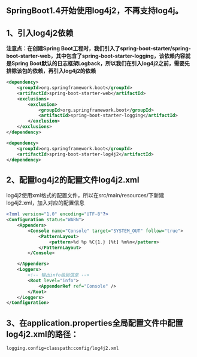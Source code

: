 ## SpringBoot1.4开始使用log4j2，不再支持log4j。

## 1、引入log4j2依赖
**注意点：在创建Spring Boot工程时，我们引入了spring-boot-starter/spring-boot-starter-web，其中包含了spring-boot-starter-logging，该依赖内容就是Spring Boot默认的日志框架Logback，所以我们在引入log4j2之前，需要先排除该包的依赖，再引入log4j2的依赖**
```xml
<dependency>
    <groupId>org.springframework.boot</groupId>
    <artifactId>spring-boot-starter-web</artifactId>
    <exclusions>
        <exclusion>
            <groupId>org.springframework.boot</groupId>
            <artifactId>spring-boot-starter-logging</artifactId>
        </exclusion>
    </exclusions>
</dependency>

<dependency>
    <groupId>org.springframework.boot</groupId>
    <artifactId>spring-boot-starter-log4j2</artifactId>
</dependency>
```

## 2、配置log4j2的配置文件log4j2.xml
log4j2使用xml格式的配置文件，所以在src/main/resources/下新建log4j2.xml，加入对应的配置信息
```xml
<?xml version="1.0" encoding="UTF-8"?>
<Configuration status="WARN">
    <Appenders>
        <Console name="Console" target="SYSTEM_OUT" follow="true">
            <PatternLayout>
                <pattern>%d %p %C{1.} [%t] %m%n</pattern>
            </PatternLayout>
        </Console>

    </Appenders>
    <Loggers>
        <!-- 输出info级别信息 -->
        <Root level="info">
            <AppenderRef ref="Console" />
        </Root>
    </Loggers>
</Configuration>
```

## 3、在application.properties全局配置文件中配置log4j2.xml的路径：
```properties
logging.config=classpath:config/log4j2.xml
```
